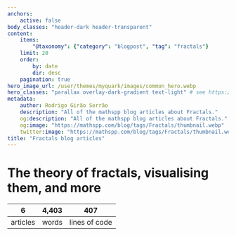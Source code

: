 ```yaml
---
anchors:
    active: false
body_classes: "header-dark header-transparent"
content:
    items:
        "@taxonomy": {"category": "blogpost", "tag": "fractals"}
    limit: 20
    order:
        by: date
        dir: desc
    pagination: true
hero_image_url: /user/themes/myquark/images/common_hero.webp
hero_classes: "parallax overlay-dark-gradient text-light" # see https://demo.getgrav.org/blog-skeleton/blog/hero-classes
metadata:
    author: Rodrigo Girão Serrão
    description: "All of the mathspp blog articles about Fractals."
    og:description: "All of the mathspp blog articles about Fractals."
    og:image: "https://mathspp.com/blog/tags/Fractals/thumbnail.webp"
    twitter:image: "https://mathspp.com/blog/tags/Fractals/thumbnail.webp"
title: "Fractals blog articles"
---
```



# The theory of fractals, visualising them, and more


<table class="stats-table">
    <thead>
        <tr>
            <th style="text-align: center;">6</th>
            <th style="text-align: center;">4,403</th>
            <th style="text-align: center;">407</th>
        </tr>
    </thead>
    <tbody>
        <tr>
            <td style="text-align: center;">articles</td>
            <td style="text-align: center;">words</td>
            <td style="text-align: center;">lines of code</td>
        </tr>
    </tbody>
</table>